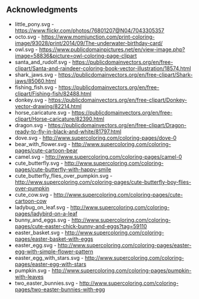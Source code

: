 ## Acknowledgments 

* little_pony.svg - https://www.flickr.com/photos/76801207@N04/7043305357
* octo.svg - https://www.momjunction.com/print-coloring-image/93028/print/2014/09/The-underwater-birthday-card/
* owl.svg - https://www.publicdomainpictures.net/en/view-image.php?image=58836&picture=owl-coloring-page-clipart
* santa_and_rudolf.svg - https://publicdomainvectors.org/en/free-clipart/Santa-and-raindeer-coloring-book-vector-illustration/18574.html
* shark_jaws.svg - https://publicdomainvectors.org/en/free-clipart/Shark-jaws/85060.html
* fishing_fish.svg - https://publicdomainvectors.org/en/free-clipart/Fishing-fish/82488.html
* donkey.svg - https://publicdomainvectors.org/en/free-clipart/Donkey-vector-drawing/82214.html
* horse_caricature.svg - https://publicdomainvectors.org/en/free-clipart/Horse-caricature/82390.html
* dragon.svg - https://publicdomainvectors.org/en/free-clipart/Dragon-ready-to-fly-in-black-and-white/81797.html
* dove.svg - http://www.supercoloring.com/coloring-pages/dove-0
* bear_with_flower.svg - http://www.supercoloring.com/coloring-pages/cute-cartoon-bear
* camel.svg - http://www.supercoloring.com/coloring-pages/camel-0
* cute_butterfly.svg - http://www.supercoloring.com/coloring-pages/cute-butterfly-with-happy-smile
* cute_butterfly_flies_over_pumpkin.svg - http://www.supercoloring.com/coloring-pages/cute-butterfly-boy-flies-over-pumpkin
* cute_cow.svg - http://www.supercoloring.com/coloring-pages/cute-cartoon-cow
* ladybug_on_leaf.svg - http://www.supercoloring.com/coloring-pages/ladybird-on-a-leaf
* bunny_and_eggs.svg - http://www.supercoloring.com/coloring-pages/cute-easter-chick-bunny-and-eggs?tag=59110
* easter_basket.svg - http://www.supercoloring.com/coloring-pages/easter-basket-with-eggs
* easter_egg.svg - http://www.supercoloring.com/coloring-pages/easter-egg-with-simple-flower-pattern
* easter_egg_with_stars.svg - http://www.supercoloring.com/coloring-pages/easter-egg-with-stars
* pumpkin.svg - http://www.supercoloring.com/coloring-pages/pumpkin-with-leaves
* two_easter_bunnies.svg - http://www.supercoloring.com/coloring-pages/two-easter-bunnies-with-egg
